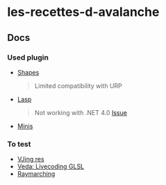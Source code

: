 # les-recettes-d-avalanche

## Docs
### Used plugin
* [Shapes](https://acegikmo.com/shapes)
    > Limited compatibility with URP
* [Lasp](https://github.com/keijiro/Lasp)
    > Not working with .NET 4.0 [Issue](https://github.com/keijiro/Lasp/issues/28)
* [Minis](https://github.com/keijiro/Minis)
### To test
* [VJing res](https://medium.com/@amagitakayosi/vj-ing-with-unity-e9736793e979)
* [Veda: Livecoding GLSL](https://github.com/fand/veda#install)
* [Raymarching](https://github.com/hecomi/uRaymarching)

